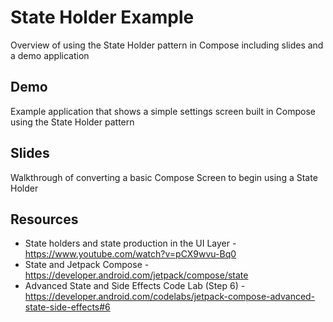 # State Holder Example

Overview of using the State Holder pattern in Compose including slides and a demo application

## Demo

Example application that shows a simple settings screen built in Compose using the State Holder pattern

## Slides

Walkthrough of converting a basic Compose Screen to begin using a State Holder

## Resources
- State holders and state production in the UI Layer -  https://www.youtube.com/watch?v=pCX9wvu-Bq0
- State and Jetpack Compose - https://developer.android.com/jetpack/compose/state
- Advanced State and Side Effects Code Lab (Step 6) - https://developer.android.com/codelabs/jetpack-compose-advanced-state-side-effects#6
